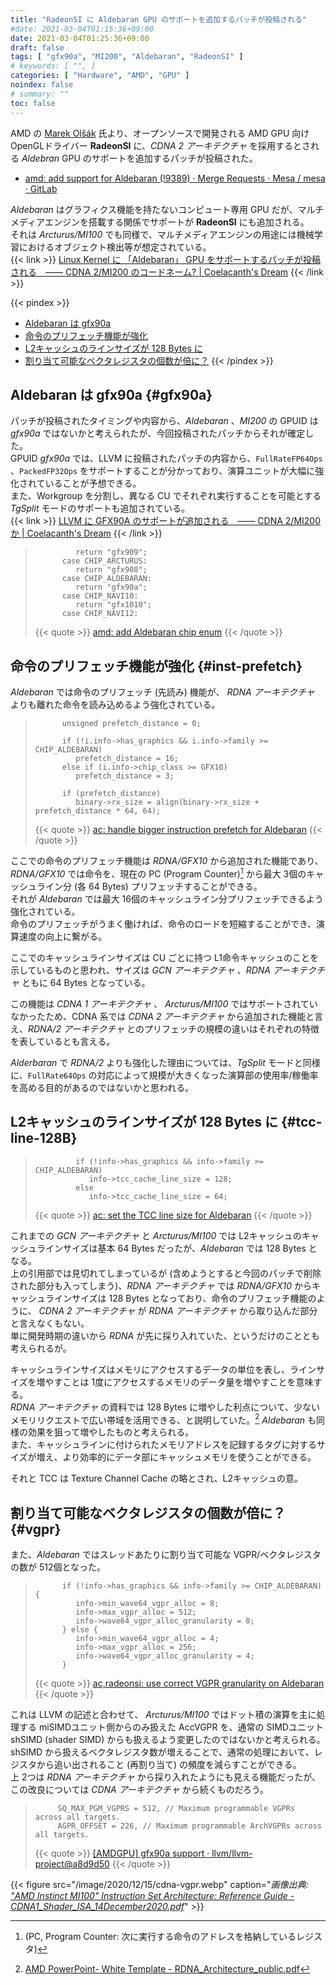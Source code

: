 ```yaml
---
title: "RadeonSI に Aldebaran GPU のサポートを追加するパッチが投稿される"
#date: 2021-03-04T01:15:36+09:00
date: 2021-03-04T01:25:36+09:00
draft: false
tags: [ "gfx90a", "MI200", "Aldebaran", "RadeonSI" ]
# keywords: [ "", ]
categories: [ "Hardware", "AMD", "GPU" ]
noindex: false
# summary: ""
toc: false
---
```


AMD の [Marek Olšák](https://gitlab.freedesktop.org/mareko) 氏より、オープンソースで開発される AMD GPU 向け OpenGLドライバー **RadeonSI** に、*CDNA 2 アーキテクチャ* を採用するとされる *Aldebran* GPU のサポートを追加するパッチが投稿された。  

 * [amd: add support for Aldebaran (!9389) · Merge Requests · Mesa / mesa · GitLab](https://gitlab.freedesktop.org/mesa/mesa/-/merge_requests/9389)

*Aldebaran* はグラフィクス機能を持たないコンピュート専用 GPU だが、マルチメディアエンジンを搭載する関係でサポートが **RadeonSI** にも追加される。  
それは *Arcturus/MI100* でも同様で、マルチメディアエンジンの用途には機械学習におけるオブジェクト検出等が想定されている。  
{{< link >}} [Linux Kernel に 「Aldebaran」 GPU をサポートするパッチが投稿される　―― CDNA 2/MI200 のコードネーム? | Coelacanth's Dream](/posts/2021/02/25/amd-aldebaran-gpu/) {{< /link >}}

{{< pindex >}}
 * [Aldebaran は gfx90a](#gfx90a)
 * [命令のプリフェッチ機能が強化](#inst-prefetch)
 * [L2キャッシュのラインサイズが 128 Bytes に](#tcc-line-128B)
 * [割り当て可能なベクタレジスタの個数が倍に？](#vgpr)
{{< /pindex >}}

## Aldebaran は gfx90a {#gfx90a}

パッチが投稿されたタイミングや内容から、*Aldebaran* 、*MI200* の GPUID は *gfx90a* ではないかと考えられたが、今回投稿されたパッチからそれが確定した。  
GPUID *gfx90a* では、LLVM に投稿されたパッチの内容から、`FullRateFP64Ops` 、`PackedFP32Ops` をサポートすることが分かっており、演算ユニットが大幅に強化されていることが予想できる。  
また、Workgroup を分割し、異なる CU でそれぞれ実行することを可能とする *TgSplit* モードのサポートも追加されている。  
{{< link >}} [LLVM に GFX90A のサポートが追加される　―― CDNA 2/MI200 か | Coelacanth's Dream](/posts/2021/02/19/llvm-gfx90a/) {{< /link >}}

 >              return "gfx909";
 >           case CHIP_ARCTURUS:
 >              return "gfx908";
 >           case CHIP_ALDEBARAN:
 >              return "gfx90a";
 >           case CHIP_NAVI10:
 >              return "gfx1010";
 >           case CHIP_NAVI12:
 >
 > {{< quote >}} [amd: add Aldebaran chip enum](https://gitlab.freedesktop.org/mesa/mesa/-/merge_requests/9389/diffs?commit_id=a563caa8a24b46ccb90afc88ffd4089328640597#diff-content-fbbe09bc487101e3f2f96c0b8fe543c915fa99bf) {{< /quote >}}

## 命令のプリフェッチ機能が強化 {#inst-prefetch}

*Aldebaran* では命令のプリフェッチ (先読み) 機能が、 *RDNA アーキテクチャ* よりも離れた命令を読み込めるよう強化されている。  

 >           unsigned prefetch_distance = 0;
 >        
 >           if (!i.info->has_graphics && i.info->family >= CHIP_ALDEBARAN)
 >              prefetch_distance = 16;
 >           else if (i.info->chip_class >= GFX10)
 >              prefetch_distance = 3;
 >        
 >           if (prefetch_distance)
 >              binary->rx_size = align(binary->rx_size + prefetch_distance * 64, 64);
 >
 > {{< quote >}} [ac: handle bigger instruction prefetch for Aldebaran](https://gitlab.freedesktop.org/mesa/mesa/-/merge_requests/9389/diffs?commit_id=4b1325902be3d22386b79929987f57dd95d6ac75#diff-content-4ebf7901a3eaa2bb371e22bccfbed14df52e0608) {{< /quote >}}

ここでの命令のプリフェッチ機能は *RDNA/GFX10* から追加された機能であり、*RDNA/GFX10* では命令を、現在の PC (Program Counter)[^pc] から最大 3個のキャッシュライン分 (各 64 Bytes) プリフェッチすることができる。  
それが *Aldebaran* では最大 16個のキャッシュライン分プリフェッチできるよう強化されている。  
命令のプリフェッチがうまく働ければ、命令のロードを短縮することができ、演算速度の向上に繋がる。  

ここでのキャッシュラインサイズは CU ごとに持つ L1命令キャッシュのことを示しているものと思われ、サイズは *GCN アーキテクチャ* 、*RDNA アーキテクチャ* ともに 64 Bytes となっている。  

[^pc]: (PC, Program Counter: 次に実行する命令のアドレスを格納しているレジスタ)

この機能は *CDNA 1 アーキテクチャ* 、 *Arcturus/MI100* ではサポートされていなかったため、CDNA 系では *CDNA 2 アーキテクチャ* から追加された機能と言え、*RDNA/2 アーキテクチャ* とのプリフェッチの規模の違いはそれぞれの特徴を表しているとも言える。  

*Alderbaran* で *RDNA/2* よりも強化した理由については、*TgSplit* モードと同様に、`FullRate64Ops` の対応によって規模が大きくなった演算部の使用率/稼働率を高める目的があるのではないかと思われる。  

## L2キャッシュのラインサイズが 128 Bytes に {#tcc-line-128B}


 >              if (!info->has_graphics && info->family >= CHIP_ALDEBARAN)
 >                 info->tcc_cache_line_size = 128;
 >              else
 >                 info->tcc_cache_line_size = 64;
 >
 > {{< quote >}} [ac: set the TCC line size for Aldebaran](https://gitlab.freedesktop.org/mesa/mesa/-/merge_requests/9389/diffs?commit_id=1a03a53c51911cf48d6007ee5745643a836a4a72#diff-content-c3cf206d71203e77a4252c3915daf913c9251dc3) {{< /quote >}}

これまでの *GCN アーキテクチャ* と *Arcturus/MI100* では L2キャッシュのキャッシュラインサイズは基本 64 Bytes だったが、*Aldebaran* では 128 Bytes となる。  
上の引用部では見切れてしまっているが (含めようとすると今回のパッチで削除された部分も入ってしまう)、*RDNA アーキテクチャ* では *RDNA/GFX10* からキャッシュラインサイズは 128 Bytes となっており、命令のプリフェッチ機能のように、 *CDNA 2 アーキテクチャ* が *RDNA アーキテクチャ* から取り込んだ部分と言えなくもない。  
単に開発時期の違いから *RDNA* が先に採り入れていた、というだけのこととも考えられるが。  

キャッシュラインサイズはメモリにアクセスするデータの単位を表し、ラインサイズを増やすことは 1度にアクセスするメモリのデータ量を増やすことを意味する。  
*RDNA アーキテクチャ* の資料では 128 Bytes に増やした利点について、少ないメモリリクエストで広い帯域を活用できる、と説明していた。[^rdna-doc] *Aldebaran* も同様の効果を狙って増やしたものと考えられる。  
また、キャッシュラインに付けられたメモリアドレスを記録するタグに対するサイズが増え、より効率的にデータ部にキャッシュメモリを使うことができる。  

[^rdna-doc]: [AMD PowerPoint- White Template - RDNA_Architecture_public.pdf](https://gpuopen.com/wp-content/uploads/2019/08/RDNA_Architecture_public.pdf)

それと TCC は Texture Channel Cache の略とされ、L2キャッシュの意。  


## 割り当て可能なベクタレジスタの個数が倍に？ {#vgpr}

また、*Aldebaran* ではスレッドあたりに割り当て可能な VGPR/ベクタレジスタの数が 512個となった。  

 >           if (!info->has_graphics && info->family >= CHIP_ALDEBARAN) {
 >              info->min_wave64_vgpr_alloc = 8;
 >              info->max_vgpr_alloc = 512;
 >              info->wave64_vgpr_alloc_granularity = 8;
 >           } else {
 >              info->min_wave64_vgpr_alloc = 4;
 >              info->max_vgpr_alloc = 256;
 >              info->wave64_vgpr_alloc_granularity = 4;
 >           }
 >
 > {{< quote >}} [ac,radeonsi: use correct VGPR granularity on Aldebaran](https://gitlab.freedesktop.org/mesa/mesa/-/merge_requests/9389/diffs?commit_id=93c29b82e026e67ad5399864a3779d6f6841fb74) {{< /quote >}}

これは LLVM の記述と合わせて、 *Arcturus/MI100* ではドット積の演算を主に処理する miSIMDユニット側からのみ扱えた AccVGPR を、通常の SIMDユニット shSIMD (shader SIMD) からも扱えるよう変更したのではないかと考えられる。  
shSIMD から扱えるベクタレジスタ数が増えることで、通常の処理において、レジスタから追い出されること (再割り当て) の頻度を減らすことができる。  
上 2つは *RDNA アーキテクチャ* から採り入れたようにも見える機能だったが、この改良については *CDNA アーキテクチャ* から続くものだろう。  

 >          SQ_MAX_PGM_VGPRS = 512, // Maximum programmable VGPRs across all targets.
 >          AGPR_OFFSET = 226, // Maximum programmable ArchVGPRs across all targets.
 >
 > {{< quote >}} [[AMDGPU] gfx90a support · llvm/llvm-project@a8d9d50](https://github.com/llvm/llvm-project/commit/a8d9d50762c42d726274d3f1126ec97ff96e2a22#diff-86355ae43faace12f363d845b2794391c7f0e1787a1e09862012f8f6d158a9ad) {{< /quote >}}

{{< figure src="/image/2020/12/15/cdna-vgpr.webp" caption="<cite>画像出典: [\"AMD Instinct MI100\" Instruction Set Architecture: Reference Guide - CDNA1_Shader_ISA_14December2020.pdf](https://developer.amd.com/wp-content/resources/CDNA1_Shader_ISA_14December2020.pdf)</cite>" >}}


